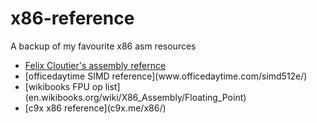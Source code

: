 # x86-reference

A backup of my favourite x86 asm resources

<ul>
  <li><a href="www.felixcloutier.com/x86/">Felix Cloutier's assembly refernce</a></li>
  <li>[officedaytime SIMD reference](www.officedaytime.com/simd512e/)</li>
  <li>[wikibooks FPU op list](en.wikibooks.org/wiki/X86_Assembly/Floating_Point)</li>
  <li>[c9x x86 reference](c9x.me/x86/)</li>
</ul>
